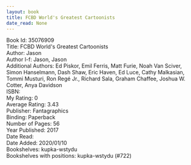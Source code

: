 ```yaml
---
layout: book
title: FCBD World's Greatest Cartoonists
date_read: None
---
```


Book Id: 35076909<br />
Title: FCBD World's Greatest Cartoonists<br />
Author: Jason<br />
Author l-f: Jason, Jason<br />
Additional Authors: Ed Piskor, Emil Ferris, Matt Furie, Noah Van Sciver, Simon Hanselmann, Dash Shaw, Eric Haven, Ed Luce, Cathy Malkasian, Tommi Musturi, Ron Regé Jr., Richard Sala, Graham Chaffee, Joshua W. Cotter, Anya Davidson<br />
ISBN: <br />
My Rating: 0<br />
Average Rating: 3.43<br />
Publisher: Fantagraphics<br />
Binding: Paperback<br />
Number of Pages: 56<br />
Year Published: 2017<br />
Date Read: <br />
Date Added: 2020/01/10<br />
Bookshelves: kupka-wstydu<br />
Bookshelves with positions: kupka-wstydu (#722)<br />

